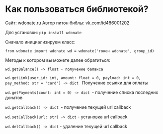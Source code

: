 # Как пользоваться библиотекой?

Сайт: wdonate.ru
Автор питон библы: vk.com/id486001202

Для установки:
`pip install wdonate`

Сначало инициализируем класс:

`from wdonate import wdonate
wd = wdonate('токен wdonate', group_id)`

Методы к котором вы можете далее обратиться:

`wd.getBalance() -> float - получение баланса`

`wd.getLink(user_id: int, amount: float = 0, payload: int = 0, pay_method: str = 'card') -> dict `
Получение ссылки для оплаты

`wd.getPayments(count: int = 0) -> dict `- получение списка последних донатов

`wd.getCallback() -> dict `- получение текущей url callback

`wd.setCallback(url: str) -> dict` - установка url callback

`wd.delCallback() -> dict` - удаление текущей url callback
